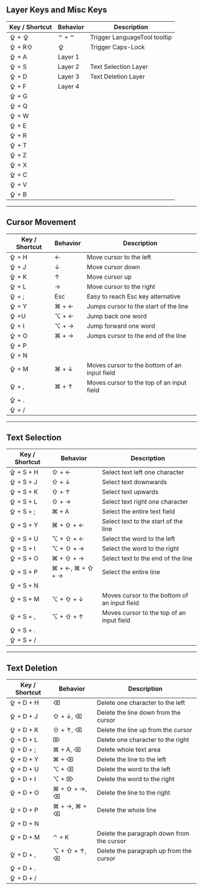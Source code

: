 ## Layer Keys and Misc Keys

| Key / Shortcut | Behavior | Description |
| --- | --- | --- |
| ⇪ + ⇪ | ⌃ + ⌃ | Trigger LanguageTool tooltip |
| ⇪ + R⇧ | ⇪ | Trigger Caps-Lock |
| ⇪ + A | Layer 1 |  |
| ⇪ + S | Layer 2 | Text Selection Layer |
| ⇪ + D | Layer 3 | Text Deletion Layer |
| ⇪ + F | Layer 4 |  |
| ⇪ + G |  |  |
| ⇪ + Q |  |  |
| ⇪ + W |  |  |
| ⇪ + E |  |  |
| ⇪ + R |  |  |
| ⇪ + T |  |  |
| ⇪ + Z |  |  |
| ⇪ + X |  |  |
| ⇪ + C |  |  |
| ⇪ + V |  |  |
| ⇪ + B |  |  |

---

## Cursor Movement

| Key / Shortcut | Behavior | Description |
| --- | --- | --- |
| ⇪ + H | ← | Move cursor to the left |
| ⇪ + J | ↓ | Move cursor down |
| ⇪ + K | ↑ | Move cursor up |
| ⇪ + L | →  | Move cursor to the right |
| ⇪ + ; | Esc | Easy to reach Esc key alternative |
| ⇪ + Y | ⌘ + ← | Jumps cursor to the start of the line |
| ⇪ +U | ⌥ + ← | Jump back one word |
| ⇪ + I | ⌥ + → | Jump forward one word |
| ⇪ + O | ⌘ + → | Jumps cursor to the end of the line |
| ⇪ + P |  |  |
| ⇪ + N |  |  |
| ⇪ + M | ⌘ + ↓ | Moves cursor to the bottom of an input field |
| ⇪ + , | ⌘ + ↑ | Moves cursor to the top of an input field |
| ⇪ + . |  |  |
| ⇪ + / |  |  |

---

## Text Selection

| Key / Shortcut | Behavior | Description |
| --- | --- | --- |
| ⇪ + S + H | ⇧ + ← | Select text left one character |
| ⇪ + S + J | ⇧ + ↓ | Select text downwards |
| ⇪ + S + K | ⇧ + ↑ | Select text upwards |
| ⇪ + S + L | ⇧ + →  | Select text right one character |
| ⇪ + S + ; | ⌘ + A | Select the entire text field |
| ⇪ + S + Y | ⌘ + ⇧ + ← | Select text to the start of the line |
| ⇪ + S + U | ⌥ + ⇧ + ← | Select the word to the left |
| ⇪ + S + I | ⌥ + ⇧ + → | Select the word to the right |
| ⇪ + S + O | ⌘ + ⇧ + → | Select text to the end of the line |
| ⇪ + S + P | ⌘ + ←, ⌘ + ⇧ + → | Select the entire line |
| ⇪ + S + N |  |  |
| ⇪ + S + M | ⌥ + ⇧ + ↓ | Moves cursor to the bottom of an input field |
| ⇪ + S + , | ⌥ + ⇧ + ↑ | Moves cursor to the top of an input field |
| ⇪ + S + . |  |  |
| ⇪ + S + / |  |  |

---

## Text Deletion

| Key / Shortcut | Behavior | Description |
| --- | --- | --- |
| ⇪ + D + H | ⌫ | Delete one character to the left |
| ⇪ + D + J | ⇧ + ↓, ⌫ | Delete the line down from the cursor |
| ⇪ + D + K | ⇧ + ↑, ⌫ | Delete the line up from the cursor |
| ⇪ + D + L | ⌦ | Delete one character to the right |
| ⇪ + D + ; | ⌘ + A, ⌫ | Delete whole text area |
| ⇪ + D + Y | ⌘ + ⌫ | Delete the line to the left |
| ⇪ + D + U | ⌥ + ⌫ | Delete the word to the left |
| ⇪ + D + I | ⌥ + ⌦ | Delete the word to the right |
| ⇪ + D + O | ⌘ + ⇧ + →, ⌫ | Delete the line to the right |
| ⇪ + D + P | ⌘ + →, ⌘ + ⌫ | Delete the whole line |
| ⇪ + D + N |  |  |
| ⇪ + D + M | ⌃ + K | Delete the paragraph down from the cursor |
| ⇪ + D + , | ⌥ + ⇧ + ↑, ⌫ | Delete the paragraph up from the cursor |
| ⇪ + D + . |  |  |
| ⇪ + D + / |  |  |